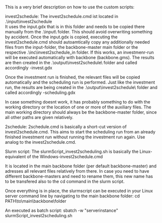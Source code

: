 This is a very brief description on how to use the custom scripts:

invest2schedule:
The invest2schedule.cmd ist located in .\input\invest2schedule\
It uses the input.gdx that is in this folder and needs to be copied there manually from the .\input\ folder. This should avoid overwriting something by accident.
Once the input.gdx is copied, executing the invest2schedule.cmd should autoamtically copy any additionally needed files from the input-folder, the backbone-master main folder or the respective .\inc\invest2schedule_in folder.
If this works, an investmenr-run will be executed automatically with backbone (backbone.gms). The results are then created in the .\output\invest2schedule\ folder and called accordingly -invest.gdx

Once the investment run is finished, the relevant files will be copied automatically and the scheduling run is performed. Just like the investment run, the results are being created in the .\output\invest2schedule\ folder and called accordingly -scheduling.gdx

In case something doesnt work, it has probably something to do with the working directory or the location of one or more of the auxiliary files. The main working directory should always be the backbone-master folder, since all other paths are given relatively.


2schedule:
2schedule.cmd is basically a short-cut version of invest2schedule.cmd. This aims to start the scheduling run from an already finished investment run without running the investment run again. Use analog to the invest2schedule.cmd.


Slurm script:
The slurmScript_invest2scheduling.sh is basically the  Linux-equivalent of the Windows-invest2schedule.cmd

It is located in the main backbone folder (per default backbone-master) and adresses all relevant files relatively from there. In case you need to have different backbone-masters and need to rename them, this new name has to be transfered also to the cd command in the slurm script.

Once everything is in place, the slurmscript can be executed in your Linux server command line
by navigating to the main backbone folder:
cd PATH\to\main\backbone\folder

An executed as batch script:
sbatch -w "serverinstance" slurmScript_invest2scheduling.sh